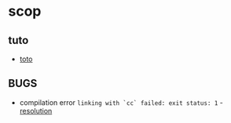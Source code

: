 # scop
## tuto
  - [toto](http://nercury.github.io/rust/opengl/tutorial/2018/02/10/opengl-in-rust-from-scratch-03-compiling-shaders.html)
## BUGS
 - compilation error ```linking with `cc` failed: exit status: 1``` - [resolution](https://stackoverflow.com/questions/28124221/error-linking-with-cc-failed-exit-code-1)